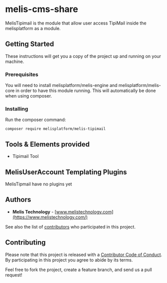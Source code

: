 # melis-cms-share

MelisTipimail is the module that allow user access TipiMail inside the melisplatform as a module.

## Getting Started

These instructions will get you a copy of the project up and running on your machine.

### Prerequisites

You will need to install melisplatform/melis-engine and melisplatform/melis-core in order to have this module running.
This will automatically be done when using composer.

### Installing

Run the composer command:
```
composer require melisplatform/melis-tipimail
```

## Tools & Elements provided

* Tipimail Tool

## MelisUserAccount Templating Plugins

MelisTipmail have no plugins yet

## Authors

* **Melis Technology** - [www.melistechnology.com](https://www.melistechnology.com/)

See also the list of [contributors](https://github.com/melisplatform/melis-tipimail/contributors) who participated in this project.


## Contributing

Please note that this project is released with a [Contributor Code of Conduct](http://contributor-covenant.org/version/1/2/0/).
By participating in this project you agree to abide by its terms.

Feel free to fork the project, create a feature branch, and send us a pull request!
